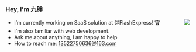 ### Hey, I'm [九胖](https://jiupang.com)

<img align="right" src="https://github-readme-stats.vercel.app/api?username=jiupang0910&show_icons=true&hide_border=true&theme=vue-dark" />


- I’m currently working on SaaS solution at @FlashExpress! 🏆
- I'm also familiar with web development.
- Ask me about anything, I am happy to help
- How to reach me: 13522750636@163.com
